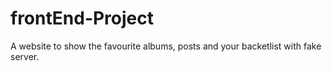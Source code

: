 # frontEnd-Project
A website to show the favourite albums, posts and your backetlist with fake server.
